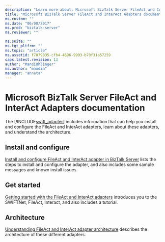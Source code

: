 ```yaml
---
description: "Learn more about: Microsoft BizTalk Server FileAct and InterAct Adapters documentation"
title: "Microsoft BizTalk Server FileAct and InterAct Adapters documentation | Microsoft Docs"
ms.custom: ""
ms.date: "06/08/2017"
ms.prod: "biztalk-server"
ms.reviewer: ""

ms.suite: ""
ms.tgt_pltfrm: ""
ms.topic: "article"
ms.assetid: f7079835-cfb4-4696-9993-b70f31a57259
caps.latest.revision: 13
author: "MandiOhlinger"
ms.author: "mandia"
manager: "anneta"
---
```

# Microsoft BizTalk Server FileAct and InterAct Adapters documentation
The [!INCLUDE[swift_adapter](../../includes/swift-adapter-md.md)] includes information that can help you install and configure the FileAct and InterAct adapters, learn about these adapters, and understand the architecture.  
  
## Install and configure
[Install and configure FileAct and InterAct adapter in BizTalk Server](../../adapters-and-accelerators/fileact-interact/install-and-configure-fileact-and-interact-adapter-in-biztalk-server.md) lists the steps to install and configure the adapter, and also includes some sample messages and known install issues. 

## Get started
[Getting started with the FileAct and InterAct adapters](../../adapters-and-accelerators/fileact-interact/getting-started-with-the-fileact-and-interact-adapters.md) introduces you to the SWIFTNet, FileAct, Interact, and also includes a tutorial.

## Architecture  
[Understanding FileAct and InterAct adapter architecture](../../adapters-and-accelerators/fileact-interact/understanding-fileact-and-interact-adapter-architecture.md) describes the architecture of these different adapters.  
